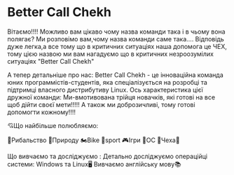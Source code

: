 # Better Call Chekh
Вітаємо!!!!
Можливо вам цікаво чому назва команди така і в чьому вона полягає?
Ми розповімо вам,чому назва команди саме така....
Відповідь дуже легка,а все тому що в критичних ситуаціях наша допомога це ЧЕХ, тому цією назвою ми вам нагадуємо що в критичних незроозумілих ситуаціях "Better Call Chekh"

А тепер детальніше про нас:
Better Call Chekh - це інноваційна команда юних программістів-студентів, яка спеціалізується на розробці та підтримці власного дистрибутиву Linux. Ось характеристика цієї дружної команди:
Ми-вмотивована трійця новачків, які готові на все щоб дійти своєї мети!!!!!
А також ми доброзичливі, тому готові допомогти кожному!!!!

💘Що найбільше полюбляємо:

🎣Рибальство
🌲Природу
🏍️Bike
🥊sport
🎮Ігри
💾ОС
💯Чеха💯

Що вивчаємо та досліджуємо :
Детально досліджуємо операційці системи: Windows та Linux🖥️
Вивчаємо англійську мову📚 







